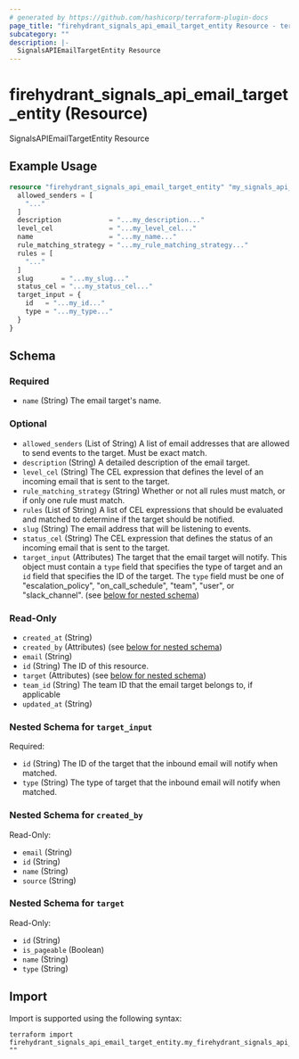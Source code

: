 ```yaml
---
# generated by https://github.com/hashicorp/terraform-plugin-docs
page_title: "firehydrant_signals_api_email_target_entity Resource - terraform-provider-firehydrant"
subcategory: ""
description: |-
  SignalsAPIEmailTargetEntity Resource
---
```


# firehydrant_signals_api_email_target_entity (Resource)

SignalsAPIEmailTargetEntity Resource

## Example Usage

```terraform
resource "firehydrant_signals_api_email_target_entity" "my_signals_api_emailtargetentity" {
  allowed_senders = [
    "..."
  ]
  description            = "...my_description..."
  level_cel              = "...my_level_cel..."
  name                   = "...my_name..."
  rule_matching_strategy = "...my_rule_matching_strategy..."
  rules = [
    "..."
  ]
  slug       = "...my_slug..."
  status_cel = "...my_status_cel..."
  target_input = {
    id   = "...my_id..."
    type = "...my_type..."
  }
}
```

<!-- schema generated by tfplugindocs -->
## Schema

### Required

- `name` (String) The email target's name.

### Optional

- `allowed_senders` (List of String) A list of email addresses that are allowed to send events to the target. Must be exact match.
- `description` (String) A detailed description of the email target.
- `level_cel` (String) The CEL expression that defines the level of an incoming email that is sent to the target.
- `rule_matching_strategy` (String) Whether or not all rules must match, or if only one rule must match.
- `rules` (List of String) A list of CEL expressions that should be evaluated and matched to determine if the target should be notified.
- `slug` (String) The email address that will be listening to events.
- `status_cel` (String) The CEL expression that defines the status of an incoming email that is sent to the target.
- `target_input` (Attributes) The target that the email target will notify. This object must contain a `type`
field that specifies the type of target and an `id` field that specifies the ID of
the target. The `type` field must be one of "escalation_policy", "on_call_schedule",
"team", "user", or "slack_channel". (see [below for nested schema](#nestedatt--target_input))

### Read-Only

- `created_at` (String)
- `created_by` (Attributes) (see [below for nested schema](#nestedatt--created_by))
- `email` (String)
- `id` (String) The ID of this resource.
- `target` (Attributes) (see [below for nested schema](#nestedatt--target))
- `team_id` (String) The team ID that the email target belongs to, if applicable
- `updated_at` (String)

<a id="nestedatt--target_input"></a>
### Nested Schema for `target_input`

Required:

- `id` (String) The ID of the target that the inbound email will notify when matched.
- `type` (String) The type of target that the inbound email will notify when matched.


<a id="nestedatt--created_by"></a>
### Nested Schema for `created_by`

Read-Only:

- `email` (String)
- `id` (String)
- `name` (String)
- `source` (String)


<a id="nestedatt--target"></a>
### Nested Schema for `target`

Read-Only:

- `id` (String)
- `is_pageable` (Boolean)
- `name` (String)
- `type` (String)

## Import

Import is supported using the following syntax:

```shell
terraform import firehydrant_signals_api_email_target_entity.my_firehydrant_signals_api_email_target_entity ""
```
